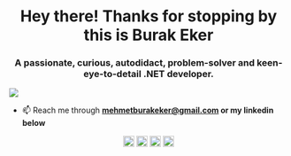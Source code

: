 <h1 align="center">Hey there! Thanks for stopping by this is Burak Eker</h1>
<h3 align="center">A passionate, curious, autodidact, problem-solver and keen-eye-to-detail .NET developer.</h3>

![](https://en85d1e3d8hs7xq.m.pipedream.net)

- 📫 Reach me through **mehmetburakeker@gmail.com or my linkedin below**

<!--<p align="center"> <img src="https://github-readme-stats.vercel.app/api?username=mburakeker&show_icons=true" alt="mburakeker" /> </p>-->

<p align="center">
<a href="https://linkedin.com/in/mburakeker/" target="blank"><img align="center" src="https://cdn.jsdelivr.net/npm/simple-icons@3.0.1/icons/linkedin.svg" alt="/in/mburakeker/" height="20" width="20" /></a>
<a href="https://stackoverflow.com/users/5523378/burak-eker" target="blank"><img align="center" src="https://cdn.jsdelivr.net/npm/simple-icons@3.0.1/icons/stackoverflow.svg" alt="/users/5523378/burak-eker" height="20" width="20" /></a>
<a href="https://www.npmjs.com/~mburakeker" target="blank"><img align="center" src="https://cdn.jsdelivr.net/npm/simple-icons@3.0.1/icons/npm.svg" alt="mburakeker" height="20" width="20" /></a>
<a href="https://www.researchgate.net/profile/M_Burak_Eker" target="blank"><img align="center" src="https://cdn.jsdelivr.net/npm/simple-icons@3.0.1/icons/researchgate.svg" alt="/profile/M_Burak_Eker" height="20" width="20" /></a>
</p>
